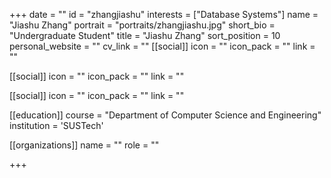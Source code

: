 +++
date = ""
id = "zhangjiashu"
interests = ["Database Systems"]
name = "Jiashu Zhang"
portrait = "portraits/zhangjiashu.jpg"
short_bio = "Undergraduate Student"
title = "Jiashu Zhang"
sort_position = 10
personal_website = ""
cv_link = ""
[[social]]
    icon = ""
    icon_pack = ""
    link = ""

[[social]]
    icon = ""
    icon_pack = ""
    link = ""

[[social]]
    icon = ""
    icon_pack = ""
    link = ""

[[education]]
    course = "Department of Computer Science and Engineering"
    institution = 'SUSTech'

[[organizations]]
    name = ""
    role = ""

+++
